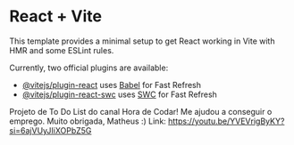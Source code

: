 # React + Vite

This template provides a minimal setup to get React working in Vite with HMR and some ESLint rules.

Currently, two official plugins are available:

- [@vitejs/plugin-react](https://github.com/vitejs/vite-plugin-react/blob/main/packages/plugin-react/README.md) uses [Babel](https://babeljs.io/) for Fast Refresh
- [@vitejs/plugin-react-swc](https://github.com/vitejs/vite-plugin-react-swc) uses [SWC](https://swc.rs/) for Fast Refresh


Projeto de To Do List do canal Hora de Codar! Me ajudou a conseguir o emprego. Muito obrigada, Matheus :)
Link: https://youtu.be/YVEVrigByKY?si=6ajVUyJIiXOPbZ5G 
